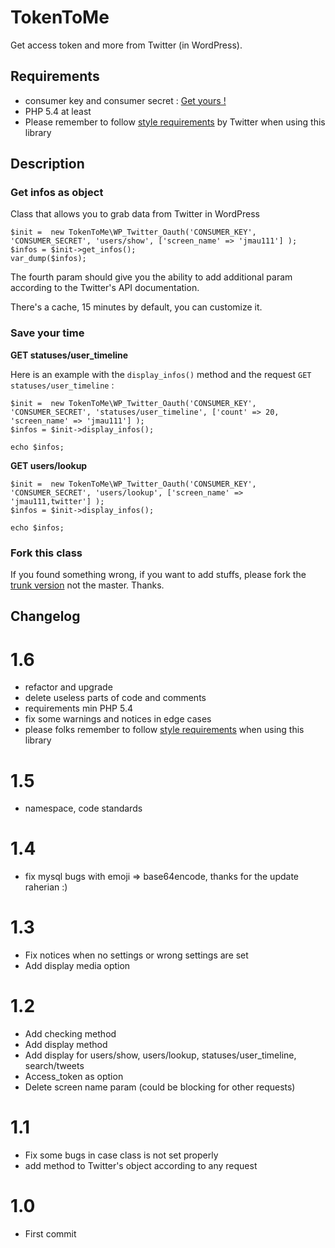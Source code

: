 # TokenToMe 

Get access token and more from Twitter (in WordPress).

## Requirements 

* consumer key and consumer secret : <a href="https://apps.twitter.com/app/new">Get yours !</a>
* PHP 5.4 at least
* Please remember to follow [style requirements](https://developer.twitter.com/en/developer-terms/display-requirements.html) by Twitter when using this library

## Description 

### Get infos as object 

Class that allows you to grab data from Twitter in WordPress

    $init =  new TokenToMe\WP_Twitter_Oauth('CONSUMER_KEY', 'CONSUMER_SECRET', 'users/show', ['screen_name' => 'jmau111'] );
    $infos = $init->get_infos();
    var_dump($infos);
	
The fourth param should give you the ability to add additional param according to the Twitter's API documentation.

There's a cache, 15 minutes by default, you can customize it.

### Save your time

**GET statuses/user_timeline**

Here is an example with the `display_infos()` method and the request `GET statuses/user_timeline` :
	
	$init =  new TokenToMe\WP_Twitter_Oauth('CONSUMER_KEY', 'CONSUMER_SECRET', 'statuses/user_timeline', ['count' => 20, 'screen_name' => 'jmau111'] );
	$infos = $init->display_infos();

	echo $infos;
	
**GET users/lookup**

	$init =  new TokenToMe\WP_Twitter_Oauth('CONSUMER_KEY', 'CONSUMER_SECRET', 'users/lookup', ['screen_name' => 'jmau111,twitter'] );
	$infos = $init->display_infos();

	echo $infos;

### Fork this class

If you found something wrong, if you want to add stuffs, please fork the <a href="https://github.com/jmau111/TokenToMe/tree/trunk">trunk version</a> not the master. Thanks.


## Changelog

# 1.6
* refactor and upgrade
* delete useless parts of code and comments
* requirements min PHP 5.4
* fix some warnings and notices in edge cases
* please folks remember to follow [style requirements](https://developer.twitter.com/en/developer-terms/display-requirements.html) when using this library

# 1.5
* namespace, code standards

# 1.4
* fix mysql bugs with emoji => base64encode, thanks for the update raherian :)

# 1.3
* Fix notices when no settings or wrong settings are set
* Add display media option

# 1.2
* Add checking method
* Add display method
* Add display for users/show, users/lookup, statuses/user_timeline, search/tweets
* Access_token as option
* Delete screen name param (could be blocking for other requests)

# 1.1
* Fix some bugs in case class is not set properly
* add method to Twitter's object according to any request

# 1.0
* First commit
